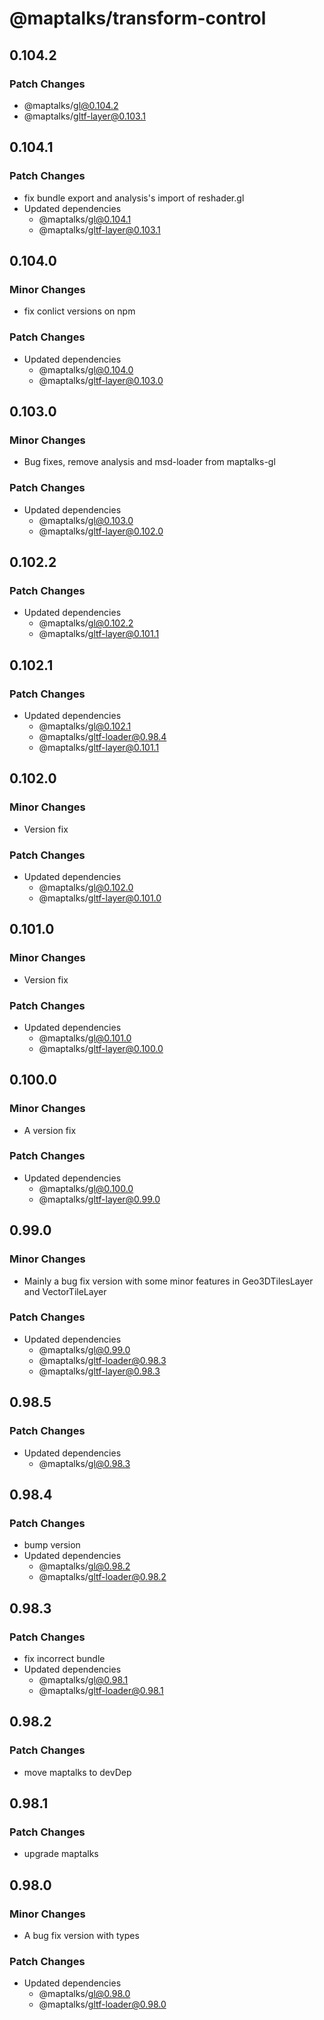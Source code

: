# @maptalks/transform-control

## 0.104.2

### Patch Changes

- @maptalks/gl@0.104.2
- @maptalks/gltf-layer@0.103.1

## 0.104.1

### Patch Changes

- fix bundle export and analysis's import of reshader.gl
- Updated dependencies
  - @maptalks/gl@0.104.1
  - @maptalks/gltf-layer@0.103.1

## 0.104.0

### Minor Changes

- fix conlict versions on npm

### Patch Changes

- Updated dependencies
  - @maptalks/gl@0.104.0
  - @maptalks/gltf-layer@0.103.0

## 0.103.0

### Minor Changes

- Bug fixes, remove analysis and msd-loader from maptalks-gl

### Patch Changes

- Updated dependencies
  - @maptalks/gl@0.103.0
  - @maptalks/gltf-layer@0.102.0

## 0.102.2

### Patch Changes

- Updated dependencies
  - @maptalks/gl@0.102.2
  - @maptalks/gltf-layer@0.101.1

## 0.102.1

### Patch Changes

- Updated dependencies
  - @maptalks/gl@0.102.1
  - @maptalks/gltf-loader@0.98.4
  - @maptalks/gltf-layer@0.101.1

## 0.102.0

### Minor Changes

- Version fix

### Patch Changes

- Updated dependencies
  - @maptalks/gl@0.102.0
  - @maptalks/gltf-layer@0.101.0

## 0.101.0

### Minor Changes

- Version fix

### Patch Changes

- Updated dependencies
  - @maptalks/gl@0.101.0
  - @maptalks/gltf-layer@0.100.0

## 0.100.0

### Minor Changes

- A version fix

### Patch Changes

- Updated dependencies
  - @maptalks/gl@0.100.0
  - @maptalks/gltf-layer@0.99.0

## 0.99.0

### Minor Changes

- Mainly a bug fix version with some minor features in Geo3DTilesLayer and VectorTileLayer

### Patch Changes

- Updated dependencies
  - @maptalks/gl@0.99.0
  - @maptalks/gltf-loader@0.98.3
  - @maptalks/gltf-layer@0.98.3

## 0.98.5

### Patch Changes

- Updated dependencies
  - @maptalks/gl@0.98.3

## 0.98.4

### Patch Changes

- bump version
- Updated dependencies
  - @maptalks/gl@0.98.2
  - @maptalks/gltf-loader@0.98.2

## 0.98.3

### Patch Changes

- fix incorrect bundle
- Updated dependencies
  - @maptalks/gl@0.98.1
  - @maptalks/gltf-loader@0.98.1

## 0.98.2

### Patch Changes

- move maptalks to devDep

## 0.98.1

### Patch Changes

- upgrade maptalks

## 0.98.0

### Minor Changes

- A bug fix version with types

### Patch Changes

- Updated dependencies
  - @maptalks/gl@0.98.0
  - @maptalks/gltf-loader@0.98.0
